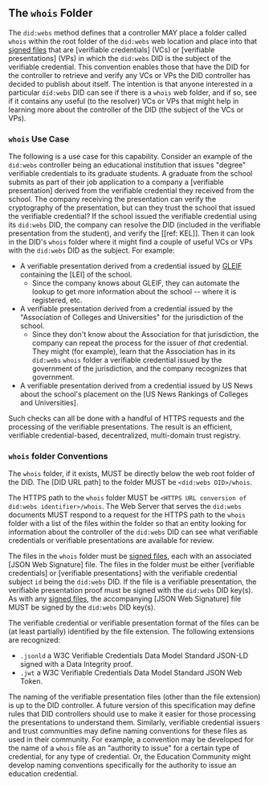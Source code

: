 ## The `whois` Folder

The `did:webs` method defines that a controller MAY place a folder called
`whois` within the root folder of the `did:webs` web location and place into
that [signed files](#signed-files) that are [verifiable credentials] (VCs) or
[verifiable presentations] (VPs) in which the `did:webs` DID is the subject of the
verifiable credential. This convention enables those that have the DID for the
controller to retrieve and verify any VCs or VPs the DID controller has
decided to publish about itself. The intention is that anyone interested in a
particular `did:webs` DID can see if there is a `whois` web folder, and if so,
see if it contains any useful (to the resolver) VCs or VPs that might help
in learning more about the controller of the DID (the subject of the VCs or VPs).

### `whois` Use Case

The following is a use case for this capability. Consider an example of the
`did:webs` controller being an educational institution that issues "degree"
verifiable credentials to its graduate students. A graduate from the school
submits as part of their job application to a company a [verifiable
presentation] derived from the verifiable credential they received from the
school. The company receiving the presentation can verify the cryptography of
the presentation, but can they trust the school that issued the verifiable
credential? If the school issued the verifiable credential using its `did:webs`
DID, the company can resolve the DID (included in the verifiable presentation
from the student), and verify the [[ref: KEL]]. Then it can look in the DID's
`whois` folder where it might find a couple of useful VCs or VPs with the
`did:webs` DID as the subject. For example:

- A verifiable presentation derived from a credential issued by [GLEIF]
  containing the [LEI] of the school.
  - Since the company knows about GLEIF, they can automate the lookup to get
    more information about the school -- where it is registered, etc.
- A verifiable presentation derived from a credential issued by the "Association
  of Colleges and Universities" for the jurisdiction of the school.
  - Since they don't know about the Association for that jurisdiction, the company can
    repeat the process for the issuer of _that_ credential. They might (for
    example), learn that the Association has in its `did:webs` `whois` folder a
    verifiable credential issued by the government of the jurisdiction, and
    the company recognizes that government.
- A verifiable presentation derived from a credential issued by US News about
  the school's placement on the [US News Rankings of Colleges and Universities].

Such checks can all be done with a handful of HTTPS requests and the processing
of the verifiable presentations. The result is an efficient, verifiable
credential-based, decentralized, multi-domain trust registry.

[GLEIF]: https://gleif.org
[https://www.usnews.com/best-colleges/rankings/national-universities]: https://www.usnews.com/education/best-global-universities

### `whois` folder Conventions

The `whois` folder, if it exists, MUST be directly below the web root folder of
the DID. The [DID URL path] to the folder MUST be `<did:webs DID>/whois`.

The HTTPS path to the `whois` folder MUST be `<HTTPS URL conversion of did:webs
identifier>/whois`. The Web Server that serves the `did:webs` documents MUST
respond to a request for the HTTPS path to the `whois` folder with a list of the
files within the folder so that an entity looking for information about the
controller of the `did:webs` DID can see what verifiable credentials or
verifiable presentations are available for review.

The files in the `whois` folder must be [signed files](#signed-files), each with
an associated [JSON Web Signature] file. The files in the folder must be either
[verifiable credentials] or [verifiable presentations] with the verifiable
credential subject `id` being the `did:webs` DID. If the file is a verifiable
presentation, the verifiable presentation proof must be signed with the
`did:webs` DID key(s). As with any [signed files](#signed-files), the
accompanying [JSON Web Signature] file MUST be signed by the `did:webs` DID
key(s).

The verifiable credential or verifiable presentation format of the files can be
(at least partially) identified by the file extension. The following extensions
are recognized:

- `.jsonld` a W3C Verifiable Credentials Data Model Standard JSON-LD signed with a Data Integrity proof.
- `.jwt`  a W3C Verifiable Credentials Data Model Standard JSON Web Token.

The naming of the verifiable presentation files (other than the file extension)
is up to the DID controller. A future version of this specification may define
rules that DID controllers should use to make it easier for those processing the
presentations to understand them. Similarly, verifiable credential issuers and
trust communities may define naming conventions for these files as used in their
community. For example, a convention may be developed for the name of a `whois`
file as an "authority to issue" for a certain type of credential, for any type of
credential. Or, the Education Community might develop naming conventions
specifically for the authority to issue an education credential.
